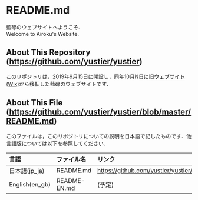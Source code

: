 # README.md
藍碌のウェブサイトへようこそ.  
Welcome to Airoku's Website.

## About This Repository (https://github.com/yustier/yustier)
このリポジトリは，2019年9月15日に開設し，同年10月N日に[旧ウェブサイト(Wix)](http://bit.ly/airokusite)から移転した藍碌のウェブサイトです．

## About This File (https://github.com/yustier/yustier/blob/master/README.md)
このファイルは，このリポジトリについての説明を日本語で記したものです．他言語版については以下を参照してください．

|言語|ファイル名|リンク|
|:-|:-|:-|
|日本語(jp_ja)|README.md|https://github.com/yustier/yustier/blob/master/README.md|
|English(en_gb)|README-EN.md|(予定)|

<!---
Copyright 2019 Airoku
-->
